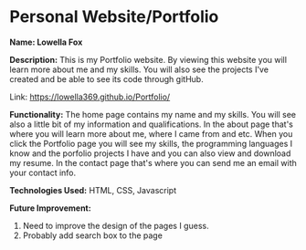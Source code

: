# Personal Website/Portfolio

**Name: Lowella Fox**

**Description:** This is my Portfolio website. By viewing this website you will learn more about me and my skills.  You will also see the projects I've created and be able to see its code through gitHub.

Link: https://lowella369.github.io/Portfolio/

**Functionality:** The home page contains my name and my skills. You will see also a little bit of my information and qualifications.  In the about page that's where you will learn more about me, where I came from and etc. When you click the Portfolio page you will see my skills, the programming languages I know and the porfolio projects I have and you can also view and download my resume.  In the contact page that's where you can send me an email with your contact info.

**Technologies Used:** HTML, CSS, Javascript 

**Future Improvement:**

1. Need to improve the design of the pages I guess.
2. Probably add search box to the page
